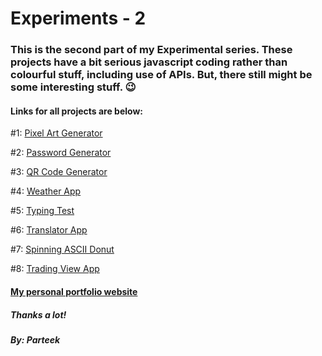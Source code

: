 # Experiments - 2

### This is the second part of my Experimental series. These projects have a bit serious javascript coding rather than colourful stuff, including use of APIs. But, there still might be some interesting stuff. :wink:

#### Links for all projects are below:

#1: <a href="https://p4rt33k.github.io/JavaScriptWorksWonders/PixelArtGenerator/" target="_blank">Pixel Art Generator</a>

#2: <a href="https://p4rt33k.github.io/JavaScriptWorksWonders/PasswordGenerator/" target="_blank">Password Generator</a>

#3: <a href="https://p4rt33k.github.io/JavaScriptWorksWonders/QRCodeGenerator/" target="_blank">QR Code Generator</a>

#4: <a href="https://p4rt33k.github.io/JavaScriptWorksWonders/WeatherApp/" target="_blank">Weather App</a>

#5: <a href="https://p4rt33k.github.io/JavaScriptWorksWonders/TypingTest/" target="_blank">Typing Test</a>

#6: <a href="https://p4rt33k.github.io/JavaScriptWorksWonders/TranslatorApp/" target="_blank">Translator App</a>

#7: <a href="https://p4rt33k.github.io/JavaScriptWorksWonders/SpinningDonut/">Spinning ASCII Donut</a>

#8: <a href="https://p4rt33k.github.io/JavaScriptWorksWonders/TradingViewApp/home.html">Trading View App</a>

#### <a href="https://parteek-portfolio.netlify.app/homepage" target="_blank">My personal portfolio website</a>

##### Thanks a lot!
##### By: Parteek
